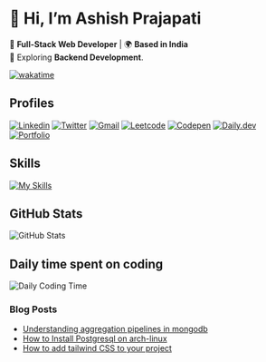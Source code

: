 # 👋 Hi, I’m Ashish Prajapati

🚀 **Full-Stack Web Developer** | 🌍 **Based in India**
<br>🌱 Exploring **Backend Development**.

[![wakatime](https://wakatime.com/badge/user/018d7861-65e4-43a2-9694-be710f9a2011.svg)](https://wakatime.com/@018d7861-65e4-43a2-9694-be710f9a2011)


## Profiles

[![Linkedin](https://skillicons.dev/icons?i=linkedin)](https://www.linkedin.com/in/codingashish/)  [![Twitter](https://skillicons.dev/icons?i=twitter)](https://x.com/codingashish)  [![Gmail](https://skillicons.dev/icons?i=gmail)](mailto:atankmember@gmail.com)  [![Leetcode](https://go-skill-icons.vercel.app/api/icons?i=leetcode)](https://leetcode.com/u/ashCode98/)  [![Codepen](https://go-skill-icons.vercel.app/api/icons?i=codepen)](https://codepen.io/ashCode98)  [![Daily.dev](https://go-skill-icons.vercel.app/api/icons?i=dailydev)](https://app.daily.dev/codingashish_dev)[![Portfolio](https://img.shields.io/badge/-Portfolio-000?style=for-the-badge&logo=vercel&logoColor=white)](https://your-portfolio-link)

## Skills

[![My Skills](https://skillicons.dev/icons?i=c,cpp,html,css,nodejs,express,java,js,linux,mongodb,mysql,git,github,figma,md,obsidian,postman,ubuntu,vscode&perline=11)](https://github.com/ashCode98)

## GitHub Stats

![GitHub Stats](https://github-readme-stats.vercel.app/api?username=ashCode98&show_icons=true&hide_border=true&title_color=94b4a4&icon_color=FFFFFF&text_color=FFFFFF&bg_color=000000&count_private=true&include_all_commits=true)

## Daily time spent on coding

![Daily Coding Time](https://wakatime.com/share/@ashcode98/1533bd23-a89c-45e0-9771-346c3932c411.svg)

### **Blog Posts**
- [Understanding aggregation pipelines in mongodb](https://codingashish.hashnode.dev/understanding-aggregation-pipelines-in-mongodb)
- [How to Install Postgresql on arch-linux ](https://codingashish.hashnode.dev/step-by-step-guide-to-installing-postgresql-on-arch-linux)
- [How to add tailwind CSS to your project](https://codingashish.hashnode.dev/5-ways-to-add-tailwind-css-to-your-project)
